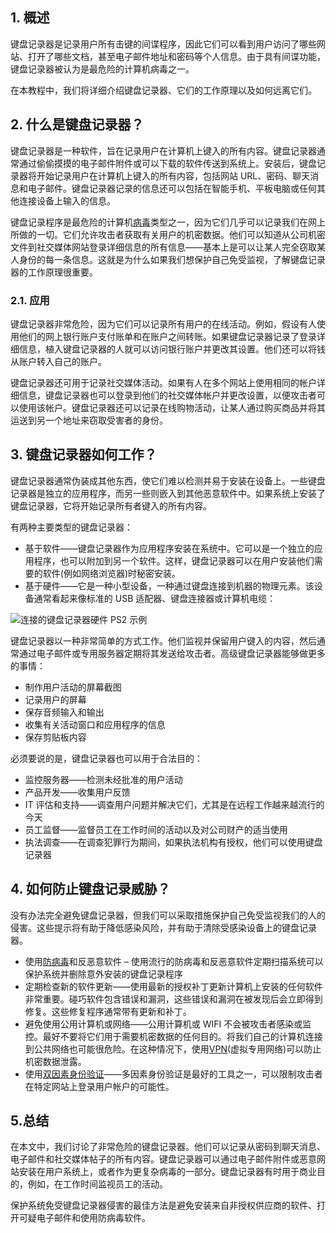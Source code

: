 ## 1. 概述

键盘记录器是记录用户所有击键的间谍程序，因此它们可以看到用户访问了哪些网站、打开了哪些文档，甚至电子邮件地址和密码等个人信息。由于具有间谍功能，键盘记录器被认为是最危险的计算机病毒之一。

在本教程中，我们将详细介绍键盘记录器、它们的工作原理以及如何远离它们。

## 2. 什么是键盘记录器？

键盘记录器是一种软件，旨在记录用户在计算机上键入的所有内容。键盘记录器通常通过偷偷摸摸的电子邮件附件或可以下载的软件传送到系统上。安装后，键盘记录器将开始记录用户在计算机上键入的所有内容，包括网站 URL、密码、聊天消息和电子邮件。键盘记录器记录的信息还可以包括在智能手机、平板电脑或任何其他连接设备上输入的信息。

键盘记录程序是最危险的计算机[病毒](https://www.baeldung.com/cs/virus-vs-worm-vs-trojan)类型之一，因为它们几乎可以记录我们在网上所做的一切。它们允许攻击者获取有关用户的机密数据。他们可以知道从公司机密文件到社交媒体网站登录详细信息的所有信息——基本上是可以让某人完全窃取某人身份的每一条信息。这就是为什么如果我们想保护自己免受监视，了解键盘记录器的工作原理很重要。

### 2.1. 应用

键盘记录器非常危险，因为它们可以记录所有用户的在线活动。例如，假设有人使用他们的网上银行账户支付账单和在账户之间转账。如果键盘记录器记录了登录详细信息，植入键盘记录器的人就可以访问银行账户并更改其设置。他们还可以将钱从账户转入自己的账户。

键盘记录器还可用于记录社交媒体活动。如果有人在多个网站上使用相同的帐户详细信息，键盘记录器也可以登录到他们的社交媒体帐户并更改设置，以便攻击者可以使用该帐户。键盘记录器还可以记录在线购物活动，让某人通过购买商品并将其运送到另一个地址来窃取受害者的身份。

## 3. 键盘记录器如何工作？

键盘记录器通常伪装成其他东西，使它们难以检测并易于安装在设备上。一些键盘记录器是独立的应用程序，而另一些则嵌入到其他恶意软件中。如果系统上安装了键盘记录器，它将开始记录所有者键入的所有内容。

有两种主要类型的键盘记录器：

-   基于软件——键盘记录器作为应用程序安装在系统中。它可以是一个独立的应用程序，也可以附加到另一个软件。这样，键盘记录器可以在用户安装他们需要的软件(例如网络浏览器)时秘密安装。
-   基于硬件——它是一种小型设备，一种通过键盘连接到机器的物理元素。该设备通常看起来像标准的 USB 适配器、键盘连接器或计算机电缆：

![连接的键盘记录器硬件 PS2 示例](https://www.baeldung.com/wp-content/uploads/sites/4/2022/11/Keylogger-hardware-PS2-example-connected.jpg)

键盘记录器以一种非常简单的方式工作。他们监视并保留用户键入的内容，然后通常通过电子邮件或专用服务器定期将其发送给攻击者。高级键盘记录器能够做更多的事情：

-   制作用户活动的屏幕截图
-   记录用户的屏幕
-   保存音频输入和输出
-   收集有关活动窗口和应用程序的信息
-   保存剪贴板内容

必须要说的是，键盘记录器也可以用于合法目的：

-   监控服务器——检测未经批准的用户活动
-   产品开发——收集用户反馈
-   IT 评估和支持——调查用户问题并解决它们，尤其是在远程工作越来越流行的今天
-   员工监督——监督员工在工作时间的活动以及对公司财产的适当使用
-   执法调查——在调查犯罪行为期间，如果执法机构有授权，他们可以使用键盘记录器

## 4. 如何防止键盘记录威胁？

没有办法完全避免键盘记录器，但我们可以采取措施保护自己免受监视我们的人的侵害。这些提示将有助于降低感染风险，并有助于清除受感染设备上的键盘记录器。

-   使用[防病毒](https://www.baeldung.com/cs/antiviruses)和反恶意软件 – 使用流行的防病毒和反恶意软件定期扫描系统可以保护系统并删除意外安装的键盘记录程序
-   定期检查新的软件更新——使用最新的授权补丁更新计算机上安装的任何软件非常重要。碰巧软件包含错误和漏洞，这些错误和漏洞在被发现后会立即得到修复。这些修复程序通常带有更新和补丁。
-   避免使用公用计算机或网络——公用计算机或 WIFI 不会被攻击者感染或监控。最好不要将它们用于需要机密数据的任何目的。将我们自己的计算机连接到公共网络也可能很危险。在这种情况下，使用[VPN](https://www.baeldung.com/cs/vpn)(虚拟专用网络)可以防止机密数据泄露。
-   使用[双因素身份验证](https://www.baeldung.com/cs/multi-step-vs-multi-factor-auth)——多因素身份验证是最好的工具之一，可以限制攻击者在特定网站上登录用户帐户的可能性。

## 5.总结

在本文中，我们讨论了非常危险的键盘记录器。他们可以记录从密码到聊天消息、电子邮件和社交媒体帖子的所有内容。键盘记录器可以通过电子邮件附件或恶意网站安装在用户系统上，或者作为更复杂病毒的一部分。键盘记录器有时用于商业目的，例如，在工作时间监视员工的活动。

保护系统免受键盘记录器侵害的最佳方法是避免安装来自非授权供应商的软件、打开可疑电子邮件和使用防病毒软件。